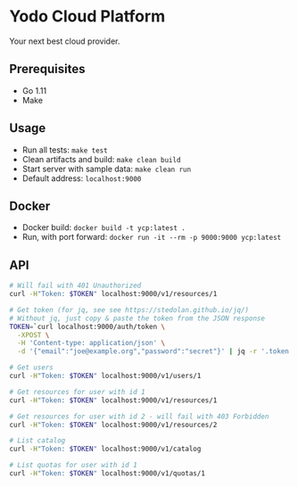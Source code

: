 # Yodo Cloud Platform

Your next best cloud provider.

## Prerequisites

- Go 1.11
- Make

## Usage

- Run all tests: `make test`
- Clean artifacts and build: `make clean build`
- Start server with sample data: `make clean run`
- Default address: `localhost:9000`

## Docker

- Docker build: `docker build -t ycp:latest .`
- Run, with port forward: `docker run -it --rm -p 9000:9000 ycp:latest`

## API

```sh
# Will fail with 401 Unauthorized
curl -H"Token: $TOKEN" localhost:9000/v1/resources/1

# Get token (for jq, see see https://stedolan.github.io/jq/)
# Without jq, just copy & paste the token from the JSON response
TOKEN=`curl localhost:9000/auth/token \
  -XPOST \
  -H 'Content-type: application/json' \
  -d '{"email":"joe@example.org","password":"secret"}' | jq -r '.token'`

# Get users
curl -H"Token: $TOKEN" localhost:9000/v1/users/1

# Get resources for user with id 1
curl -H"Token: $TOKEN" localhost:9000/v1/resources/1

# Get resources for user with id 2 - will fail with 403 Forbidden
curl -H"Token: $TOKEN" localhost:9000/v1/resources/2

# List catalog
curl -H"Token: $TOKEN" localhost:9000/v1/catalog

# List quotas for user with id 1
curl -H"Token: $TOKEN" localhost:9000/v1/quotas/1
```
